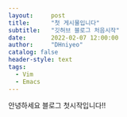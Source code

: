 ```yaml
---
layout:     post
title:      "첫 게시물입니다"
subtitle:   "깃허브 블로그 처음시작"
date:       2022-02-07 12:00:00
author:     "DHniyeo"
catalog: false
header-style: text
tags:
  - Vim
  - Emacs
---
```


안녕하세요 블로그 첫시작입니다!!
